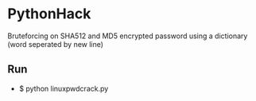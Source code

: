 # PythonHack

Bruteforcing on SHA512 and MD5 encrypted password using a dictionary (word seperated by new line)

## Run 
* $ python linuxpwdcrack.py
